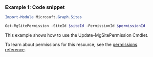 ### Example 1: Code snippet

```powershellImport-Module Microsoft.Graph.Sites

Get-MgSitePermission -SiteId $siteId -PermissionId $permissionId
```
This example shows how to use the Update-MgSitePermission Cmdlet.
To learn about permissions for this resource, see the [permissions reference](/graph/permissions-reference).

